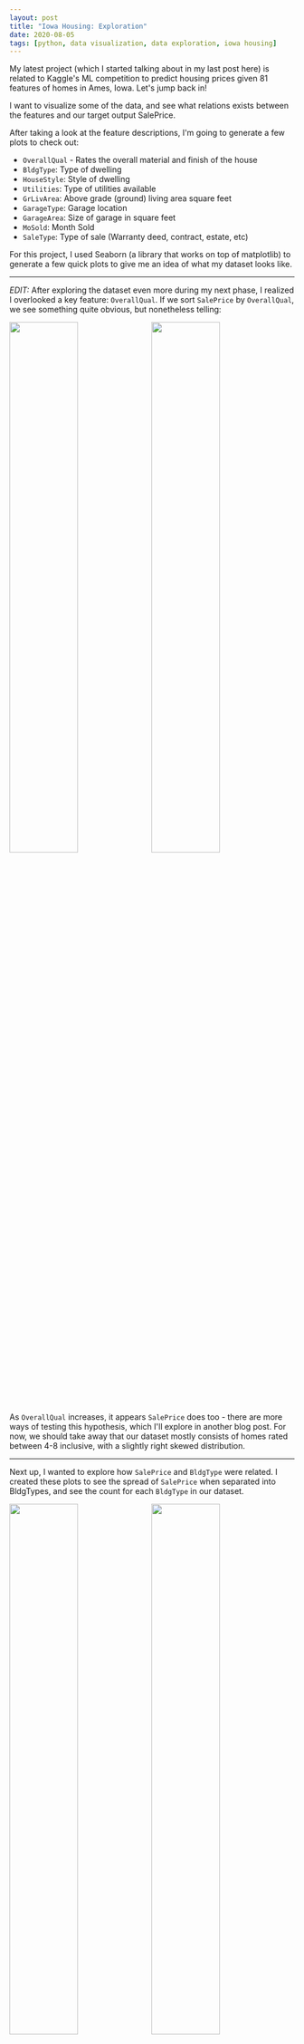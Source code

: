 ```yaml
---
layout: post
title: "Iowa Housing: Exploration"
date: 2020-08-05
tags: [python, data visualization, data exploration, iowa housing]
---
```


<style>
	.img-container {
	text-align: center;
	}
</style>

My latest project (which I started talking about in my last post here) is related to Kaggle\'s ML competition to predict housing prices given 81 features of homes in Ames, Iowa. Let\'s jump back in!

I want to visualize some of the data, and see what relations exists between the features and our target output SalePrice.

After taking a look at the feature descriptions, I\'m going to generate a few plots to check out:
* <code>OverallQual</code> - Rates the overall material and finish of the house
* <code>BldgType</code>: Type of dwelling
* <code>HouseStyle</code>: Style of dwelling
* <code>Utilities</code>: Type of utilities available
* <code>GrLivArea</code>: Above grade (ground) living area square feet
* <code>GarageType</code>: Garage location
* <code>GarageArea</code>: Size of garage in square feet
* <code>MoSold</code>: Month Sold
* <code>SaleType</code>: Type of sale (Warranty deed, contract, estate, etc)

For this project, I used Seaborn (a library that works on top of matplotlib) to generate a few quick plots to give me an idea of what my dataset looks like. 

___

<i>EDIT:</i> After exploring the dataset even more during my next phase, I realized I overlooked a key feature: <code>OverallQual</code>. If we sort <code>SalePrice</code> by <code>OverallQual</code>, we see something quite obvious, but nonetheless telling:

<section id="photos-two">
	<img src="/assets/images/2020-08-05/OverallQualSalePrice.svg" width = "49%">
	<img src="/assets/images/2020-08-05/OverallQualCount.svg" width="49%">
</section>

As <code>OverallQual</code> increases, it appears <code>SalePrice</code> does too - there are more ways of testing this hypothesis, which I\'ll explore in another blog post. For now, we should take away that our dataset mostly consists of homes rated between 4-8 inclusive, with a slightly right skewed distribution.

___

Next up, I wanted to explore how <code>SalePrice</code> and <code>BldgType</code> were related. I created these plots to see the spread of <code>SalePrice</code> when separated into BldgTypes, and see the count for each <code>BldgType</code> in our dataset.

<section id="photos-two">
	<img src="/assets/images/2020-08-05/BldgTypeSalePrice.svg" width="49%"> 
	<img src="/assets/images/2020-08-05/BldgTypeCount.svg" width="49%"> 
</section>
(Thank you to <a href="https://stackoverflow.com/questions/49044131/how-to-add-data-labels-to-seaborn-countplot-factorplot/49052124">this</a> poster for helping me out with the labels on the second plot!)

As you can see, there\'s an overwhelming number of Single-family Detatched homes for our algorithm to train on, but not a lot of other types - as well, the spread of <code>SalePrice</code> pretty large for all BldgTypes. Hopefully there are other features that will help divy up the Single-family Detatched category!

___

Here are some more graphs I generated from the data - there are interesting things happening with GarageArea, GarageType, and SalePrice:

<center>
	<img src="/assets/images/2020-08-05/GarageAreaGarageTypeLinearReg.svg" width="100%"> 
</center>

If you squint your eyes and ignore the strong underfitting, it appears that the price of each <code>GarageType</code> may scale differently according to <code>GarageArea</code>. This could be useful for our algorithm to pick up on, and may also be explained by the relation of the <code>GarageType</code> being associated with a different <code>HouseStyle</code>.

___

As well, check out what happens when we look at <code>GrLivArea</code> (Above ground living area in sq. feet) vs <code>SalePrice</code> when sorted by <code>HouseStyle</code> - some styles are well represented in our dataset, others not so much, but we do see different sliding price scales for each <code>HouseStyle</code> given. 

<section id='photos-grid'>
	<img src="/assets/images/2020-08-05/GrLivAreaSubplot0.svg" width='98%'>
	<img src="/assets/images/2020-08-05/GrLivAreaSubplot1.svg" width='98%'>
	<img src="/assets/images/2020-08-05/GrLivAreaSubplot2.svg" width='98%'>
	<img src="/assets/images/2020-08-05/GrLivAreaSubplot3.svg" width='98%'>
	<img src="/assets/images/2020-08-05/GrLivAreaSubplot4.svg" width='98%'>
	<img src="/assets/images/2020-08-05/GrLivAreaSubplot5.svg" width='98%'>
	<img src="/assets/images/2020-08-05/GrLivAreaSubplot6.svg" width='98%'>
	<img src="/assets/images/2020-08-05/GrLivAreaSubplot7.svg" width='98%'>
</section>

In my exploration phase, other helpful bits of information I found:
* <code>Utilities</code> - only 1 house was listed with no Sewer or Water hookups, all 1459 other homes have all public utilities (not very helpful for dividing up our dataset into meaningful sub-trees)
* <code>Street</code> - only 6 homes are listed with gravel road access to the property, but this appears to greatly decrease the average <code>SalePrice</code> by around $50,000 (although this could be due to the extremely small comparative sample size)
<center>
	<section id='single-graph'>
		<img src="/assets/images/2020-08-05/SalePriceStreet.svg" width="90%"> 
	</section>
</center>
* More home sales happen in the summer months than the winter (typical of the market in the Northern hemisphere, no one wants to move when it\'s 40º below freezing), but it doesn't look like there's a strong relationship between <code>MoSold</code> and <code>SalePrice</code>.

<section id="photos-two">
	<img src="/assets/images/2020-08-05/HomesSoldPerMonth.svg" width="49%"> <img src="/assets/images/2020-08-05/SalePriceMonth.svg" width="49%"> 
</section>

We can also see that the type of sale (<code>TypeSale</code>) can determine a different price bracket - good for our algorithm to recognize as well!

<center>
	<img src="/assets/images/2020-08-05/SalePriceSaleType.svg" width='100%'>
</center>

{% highlight python %}

SaleType: Type of sale
WD 	Warranty Deed - Conventional
CWD 	Warranty Deed - Cash
VWD 	Warranty Deed - VA Loan
New 	Home just constructed and sold
COD 	Court Officer Deed/Estate
Con 	Contract 15% Down payment
 	regular terms
ConLw 	Contract Low Down payment and
 	low interest
ConLI 	Contract Low Interest
ConLD 	Contract Low Down
Oth 	Other

{% endhighlight %}

Also good to note the top 3 <code>SaleType</code> variables:
* Conventional Warranty Deed - 1267
* New - 122
* Court Officer Deed / Estate - 43

This means the number of the remaining variables in <code>SaleType</code> is quite small in this dataset, which may also affect how our accurate our algorithm is. 

Now that I\'ve had a good look at the dataset, I\'m going to start reading <a href = "https://towardsdatascience.com/random-forest-in-python-24d0893d51c0"> this blog post </a> to give me a better idea of how to debug the Random Forest algorithm, and how I can interpret my results.

If you would like any of the code I used to generate my graphs, I\'ve posted it on my <a href="https://github.com/aimosjo/aimosjo.github.io/blob/master/assets/code/08-05-2020/explorationGraphsPost.py">github</a> under explorationGraphsPost.py. 

Thanks for reading! I\'ll leave you with a few pictures of my cats. This time, unrelated to RF or any ML algorithm - unless one comes out soon that deals with bread and/or toast.

<section id="photos-two">
	<img src="/assets/images/2020-08-05/bubby1.jpg" width= '45%'>
	<img src="/assets/images/2020-08-05/miss1.jpg" width= '45%'>
</section>

Until next time!
